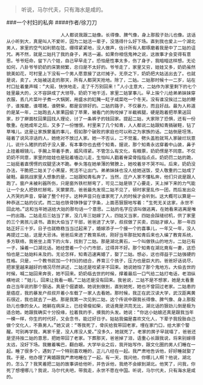> ​听说，马尔代夫，只有海水是咸的。

###一个村妇的私奔
####作者/徐刀刀

						人人都说我跟二姑像。长得像、脾气像，身上那股子劲儿也像。这话从小听到大，真是叫人不爱听，因为二姑活一辈子，没落得什么好下场。直到我也爱上一个湖北男人，家里的空气如利箭在弦，绷得紧紧地，没人做声，估计所有人都琢磨着我是中了二姑的诅咒。再不然，就是二姑托了我的身子，再活一遍。如果你相信鬼神之说，这故事才会变得有意思。爷爷短命，留下八个娃，自己早早走了。恐怕是性事太多，伤了身子，我暗暗这样想。无论如何，八卦爷爷奶奶的床第频繁，总归是不太好的。爷爷走了，家里又穷，娃娃又多，奶奶虽然貌美如花，可村里上下没有一个男人愿意接了这烂摊子。无奈之下，奶奶把大姑送出去了。也就是说，卖了。大姑被送走的那天，所有人都哭天抢地。除了，二姑。二姑那时候十一二岁，站在村口扯着童声喊：“大闺，快快地走，走了千万别回来！”人小主意大，二姑作为家里剩下的七个娃里最大的，义不容辞成了大领导。奶奶下地干活，家里二姑掌事儿。早上挨个儿给弟弟妹妹穿衣服，丢几片菜叶子煮一大锅粥，用盛水的缸腌一缸子咸菜吃一个冬天。没有谁没挨过二姑的鞭子，谁推磨，谁喂猪，谁劈柴，都是安排好的。二姑的路子，不仅暴力，而且好战。最为人称道的是某一年，二姑跑去人家果园偷了苹果，被看门的狗咬掉了半截裤腿，硬是跑着把苹果送回家，抄了擀面杖回果园找人理论，讨了一条裤子的钱回家。提起二姑，大家除了恐惧，还有一份敬重。在她成年之后，又多了一份憎恨。村里来了几个知青，人人都说二姑跟知青搞破鞋，钻了草堆儿。这是让家族蒙羞的事儿，假如那个破败的家庭也可以称之为家族的话。二姑倒是坦荡，碰着了说风凉话的人，她绝对不放过人家。她一不否认，二不觉羞，劈头盖脸就骂人家破烂玩意儿，说什么猪拱的奶子没人要，有本事你也去搭个知青。据说，那个知青永远穿着中山装，鼻子上挂着眼镜儿，手腕上带着手表，威风得紧。不管怎么有文化，有粮票，奶奶愣是不同意。不仅奶奶不同意，家里的娃娃也是贴着墙边儿走，生怕叫人戳着脊梁骨指指点点。奶奶罚二姑的跪，二姑挺着直愣愣的双腿坚决不跪。拳头落在她单薄的臂膀上，她咬着牙不哭不叫。后来，奶奶没办法，干脆把二姑关了小黑屋，死活不让出门。弟弟妹妹也没人给她送饭，受人敬重的二姑成了破鞋。最挑战家里人想象的是，二姑跟知青私奔了。当然，庄户人家不懂私奔，他们只说是跟人跑了。窗户未被利器所伤，只是窗外铁栏掰弯了，可见二姑是铁了心要走，天上掉下来的力气能让一个女人把铁栏掰弯。天蒙蒙亮，爸爸最先发现二姑不见了，顿时家里乱作一团，而后发出众人齐哭的声音，穿破了整个村子。这种声音只在谁家死了人的时候才会听到。这大概可以算是一种恭送二姑的仪式。而二姑也铁骨铮铮留了字条，上面恶狠狠地写着：“生死无关这家，永世不回此地。”这和当年她送给大姑的那句话一个意思。二姑的名字应该叫做逃离，在她看来逃离是唯一的出路。二姑走后三姑当了家，没几年三姑嫁了人，四姑又当家，四姑会踩缝纫机，供了家里的三个男孩儿读书。直到大伯当了干部，爸爸进了大学，叔叔做了买卖，四姑才嫁人。那一年四姑正好三十岁。日子也就稳稳当当过起来了，婚嫁添子一个接一个的喜事儿，一年又一年，没人再提过二姑，这是大忌讳。爸爸后来进了教育系统，刚好当年那批知青后来也入编了教育系统，多方联络，我爸坐上南下的火车，找到了二姑。那是湖北黄石，一个叫做铁山的地方。二姑已有一子，操着一口湖北话。她经营着一个小门市部，过得并不好。那个知青在湖北竟有一妻，这恐怕也是二姑始料未及的。无论怎样，知青迅速离婚了，娶了二姑。想必，这也得益于二姑强硬的性格。只是，一个教书匠加一个村妇的结合，养育三个孩子，压力也是巨大的。爸爸好话说尽，把家里越来越好的境况尽然讲述，二姑还是咬紧牙不回来。她说她怕了那个鬼地方。大伯去世的时候，喊二姑回来奔丧，她不回来。奶奶临去世的时候，撑着最后一口气给二姑打电话，老泪纵横地说：“娃儿，回来让我看一眼。”二姑还是没有回来。我爸说，二姑不是不想家，她是太看重自己当年说的那个狠话。真是个倔婆娘。她说到做到，直到她死，她也不曾回过老家。二姑患的是癌症，我的暴发户叔叔开着小车载了一家人去看她。那时候，我正在武汉读大学，武汉距离黄石很近，我也就去了一趟。那是我第一次见到二姑，这个传说中跟我长得像、脾气像、身上那股劲儿也像的女人。她躺在病床上，已经骨瘦如柴，说话竟是洪亮无比，湖北话的狠劲儿倒是极为适合她。她跟我确实十分投缘，拉着我的手，摸我的头发。她说：“你这小姑娘还真是跟我当年一模一样，你生的时代好，又会念书，能过好日子。姑姑我偏是喜欢文化人，下辈子我投胎自己做个文化人，不靠男人。”她又说：“等我死了，骨灰给我带回老家，埋在家门口，给大家个警醒。可别再学我，离家千里，没人疼没人爱。”没多久，她就死了。老家的房子早就塌了，爸爸还是坚持按二姑的意思，把她带回了老家。下葬那天，爸爸掉了泪，语重心长跟我说，将来别嫁得太远，没好下场。我撇着嘴巴，翻白眼。大学毕业之后，我开始写作，跟文化圈的男人们睡在一起。睡了很多个，遇到了一个特别喜欢睡的，正儿八经在一起。我严肃地告诉他，好好睡就娶了我。于是，他办理了离婚跟我严肃地睡在了一起。有一天，我问他，你哪儿人啊？他说，湖北的，怎么了？我笑着把二姑的故事讲给他听，并告诉他，我绝不会嫁到湖北。他笑了，问我，你死了想埋哪儿？我说，马尔代夫吧，带我走，永世不愿在中国。听说，马尔代夫，只有海水是咸的。			  		